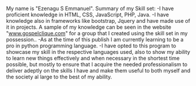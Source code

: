 My name is "Ezenagu S Emmanuel".
Summary of my Skill set:
-I have proficient knowledge in HTML, CSS, JavaScript, PHP, Java.
-I have knowledge also in frameworks like bootstrap, Jquery and have made use of it in projects. A sample of my knowledge can be seen in the website "www.gospelclique.com" for a group that I created using the skill set in my possession.. 
-As at the time of this publish I am currently learning to be a pro in python programming language.
-I have opted to this program to showcase my skill in the respective languages used, also to show my ability to learn new things effectively and when necessary in the shortest time possible, but mostly to ensure that I acquire the needed professionalism to deliver adeptly on the skills I have and make them useful to both myself and the society al large to the best of my ability.

